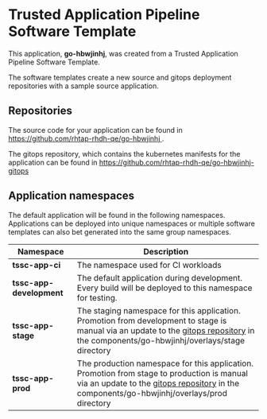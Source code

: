 # Trusted Application Pipeline Software Template

This application, **go-hbwjinhj**, was created from a Trusted Application Pipeline Software Template.

The software templates create a new source and gitops deployment repositories with a sample source application. 

## Repositories

The source code for your application can be found in [https://github.com/rhtap-rhdh-qe/go-hbwjinhj ](https://github.com/rhtap-rhdh-qe/go-hbwjinhj ).
 
The gitops repository, which contains the kubernetes manifests for the application can be found in 
[https://github.com/rhtap-rhdh-qe/go-hbwjinhj-gitops ](https://github.com/rhtap-rhdh-qe/go-hbwjinhj-gitops ) 

## Application namespaces 

The default application will be found in the following namespaces. Applications can be deployed into unique namespaces or multiple software templates can also bet generated into the same group namespaces.  

|  Namespace   |  Description   |  
| -------- | -------- |
| **tssc-app-ci** | The namespace used for CI workloads |
| **tssc-app-development** | The default application during development. Every build will be deployed to this namespace for testing. |
| **tssc-app-stage** | The staging namespace for this application. Promotion from development to stage is manual via an update to the [gitops repository](https://github.com/rhtap-rhdh-qe/go-hbwjinhj-gitops ) in the components/go-hbwjinhj/overlays/stage directory |
| **tssc-app-prod** | The production namespace for this application. Promotion from stage to production is manual via an update to the [gitops repository](https://github.com/rhtap-rhdh-qe/go-hbwjinhj-gitops ) in the components/go-hbwjinhj/overlays/prod directory |